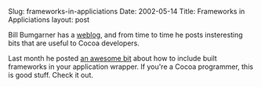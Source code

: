 Slug: frameworks-in-appliciations
Date: 2002-05-14
Title: Frameworks in Appliciations
layout: post

Bill Bumgarner has a <a href="http://radio.weblogs.com/0100490/">weblog</a>, and from time to time he posts insteresting bits that are useful to Cocoa developers.

Last month he posted <a href="http://radio.weblogs.com/0100490/categories/code/">an awesome bit</a> about how to include built frameworks in your application wrapper. If you&#39;re a Cocoa programmer, this is good stuff. Check it out.
